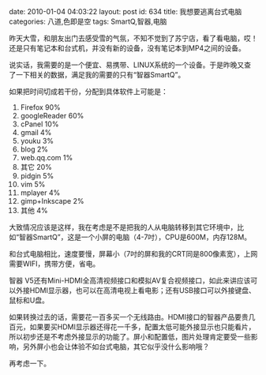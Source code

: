 date: 2010-01-04 04:03:22
layout: post
id: 634
title: 我想要逃离台式电脑
categories: 八道,色即是空
tags: SmartQ,智器,电脑

昨天大雪，和朋友出门去感受雪的气氛，不知不觉到了苏宁店，看了看电脑，哎！还是只有笔记本和台式机，并没有新的设备，没有笔记本到MP4之间的设备。

说实话，我需要的是一个便宜、易携带、LINUX系统的一个设备。于是昨晚又查了一下相关的数据，满足我的需要的只有“智器SmartQ”。

如果把时间切成若干份，分配到具体软件上可能是：

1. Firefox 90%
2. googleReader 60%
3. cPanel 10%
4. gmail 4%
5. youku 3%
6. blog 2%
7. web.qq.com 1%
8. 其它 20%   
  1. pidgin 5%
  2. vim 5%
  3. mplayer 4%
  4. gimp+Inkscape 2%
  5. 其他 4%

大致情况应该是这样，我在考虑是不是把我的人从电脑转移到其它环境中，比如“智器SmartQ”，这是一个小屏的电脑（4-7吋），CPU是600M，内存128M。

和台式电脑相比，速度要慢，屏幕小（7吋的屏和我的CRT同是800像素宽），上网需要WIFI，携带方便，省电。

智器 V5还有Mini-HDMI全高清视频接口和模拟AV复合视频接口，如此来讲应该可以外接HDMI显示器，也可以在高清电视上看电影；还有USB接口可以外接键盘、鼠标和U盘。

如果转换过去的话，需要花一百多买一个无线路由。HDMI接口的智器产品要贵几百元，如果要买HDMI显示器还得花一千多，配置太低可能外接显示也只能看片，所以初步还是不考虑外接显示的功能了。屏小和配置低，图片处理肯定要受一些影响，另外屏小也会让体验不如台式电脑，其它似乎没什么影响哦？

再考虑一下。

